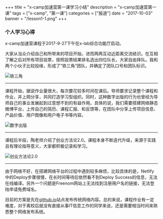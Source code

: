 +++
title = "x-camp加速营第一课学习小结"
description = "x-camp加速营第一课"
tags = ["x-camp", "第一课"]
categories = ["报道"]
date = "2017-10-03"
banner = "/lesson1-1.png"
+++



### 个人学习心得

x-camp加速营课程于2017-9-27下午在x-lab综合功能厅启动。

大家从当众介绍自己和所带来的项目开始，进而两两互动近距离交流结识。在互相了解之后对所有项目投票，按照投票结果排名选出四位队长，大家自由择队。我和两个小伙子比较投缘，形成了“铁三角”团队，并确定了团队口号和团队标识。

![铁三角](/lesson1-4.png)
* * *


课程开始，据说作业量很大，每次要花较多时间在课后。导师要求记录整个课程和作业，并上网分享，共同打造学习型组织。同时，这种数字出版的行为也曾经为导师自己的事业发展起到过意想不到的有益作用。具体的说，我们需要搭建网络静态微博平台，上传自己的简历、课程汇报、和反馈等，在团队中分享上传项目信息、产品价值、用户图像和用户电子书等内容。

![数字出版](/lesson1-2.png)
* * *


课程后半段，陶老师介绍了创业方法论2.0。课程本身不断迭代升级，来源于实践且有理论指导意义，大家都积极记录和学习。

![创业方法论2.0](/lesson1-3.png)
* * *


由于网络不好，在搭建网络平台的过程中遇到较多麻烦，比较具体的是，Netlify中的Deploy步骤很慢，在长时间等待后依然看不到Deploy Success的信息，无法在线编译。另外一个问题是Freenom网站上无法找到注册用户名的链接，无法登陆申请免费域名。


目前的方案是先在[github.io](https://dengwei98.github.io/)站点发布传统网络内容。总的来说，课程作业有一定难度，对于离校后就没有直接从事IT信息工作的同学来说，还是需要相当时间来熟悉整个网络发布系统。
